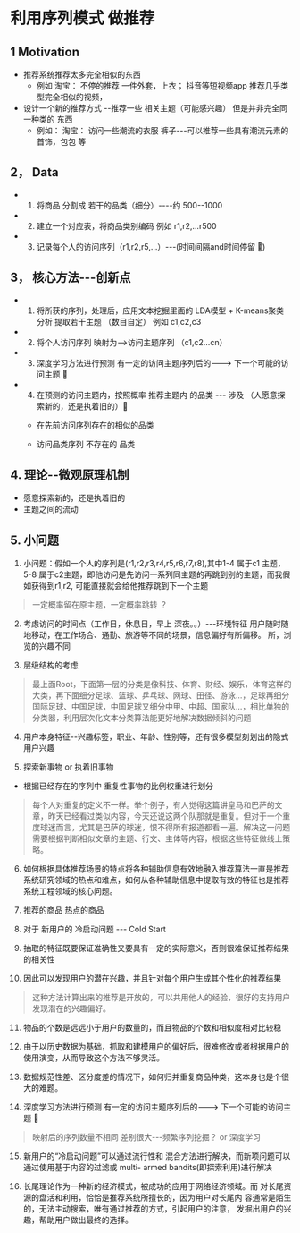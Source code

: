  # 利用序列模式 做推荐
 
 ## 1 Motivation
 
 * 推荐系统推荐太多完全相似的东西 
    * 例如   淘宝： 不停的推荐 一件外套，上衣；   抖音等短视频app 推荐几乎类型完全相似的视频，
 * 设计一个新的推荐方式 --推荐一些 相关主题（可能感兴趣） 但是并非完全同一种类的 东西
    * 例如： 淘宝： 访问一些潮流的衣服 裤子---可以推荐一些具有潮流元素的 首饰，包包 等
    
    
 ## 2， Data
 
 * 1. 将商品 分割成 若干的品类（细分）----约 500--1000
 
 * 2. 建立一个对应表，将商品类别编码 例如 r1,r2,...r500
 
 * 3. 记录每个人的访问序列（r1,r2,r5,...）---(时间间隔and时间停留 🌟)
 
 
 
 ## 3， 核心方法---创新点
 
 
 * 1. 将所获的序列，处理后，应用文本挖掘里面的 LDA模型 + K-means聚类分析 提取若干主题 （数目自定） 例如 c1,c2,c3
 
 
 * 2. 将个人访问序列 映射为-->访问主题序列 （c1,c2...cn）
 
 * 3. 深度学习方法进行预测  有一定的访问主题序列后的--->  下一个可能的访问主题 🌟
 
 * 4. 在预测的访问主题内，按照概率 推荐主题内 的品类  --- 涉及  （人愿意探索新的，还是执着旧的）🌟
    * 在先前访问序列存在的相似的品类
   
    * 访问品类序列 不存在的 品类
    
 
 ## 4. 理论--微观原理机制
 
 * 愿意探索新的，还是执着旧的
 * 主题之间的流动
 
 
 ## 5. 小问题
 
1. 小问题：假如一个人的序列是(r1,r2,r3,r4,r5,r6,r7,r8),其中1-4 属于c1 主题，5-8 属于c2主题，即他访问是先访问一系列同主题的再跳到别的主题，而我假如获得到r1,r2, 可能直接就会给他推荐跳到下一个主题
 > 一定概率留在原主题，一定概率跳转 ？
 
 
2. 考虑访问的时间点（工作日，休息日，早上 深夜。。）---环境特征
用户随时随地移动，在工作场合、通勤、旅游等不同的场景，信息偏好有所偏移。 所，浏览的兴趣不同


3. 层级结构的考虑
> 最上面Root，下面第一层的分类是像科技、体育、财经、娱乐，体育这样的大类，再下面细分足球、篮球、乒乓球、网球、田径、游泳...，足球再细分国际足球、中国足球，中国足球又细分中甲、中超、国家队...，相比单独的分类器，利用层次化文本分类算法能更好地解决数据倾斜的问题

4. 用户本身特征--兴趣标签，职业、年龄、性别等，还有很多模型刻划出的隐式用户兴趣


5. 探索新事物 or 执着旧事物

*  根据已经存在的序列中 重复性事物的比例权重进行划分

> 每个人对重复的定义不一样。举个例子，有人觉得这篇讲皇马和巴萨的文章，昨天已经看过类似内容，今天还说这两个队那就是重复。但对于一个重度球迷而言，尤其是巴萨的球迷，恨不得所有报道都看一遍。解决这一问题需要根据判断相似文章的主题、行文、主体等内容，根据这些特征做线上策略。


6. 如何根据具体推荐场景的特点将各种辅助信息有效地融入推荐算法一直是推荐系统研究领域的热点和难点，如何从各种辅助信息中提取有效的特征也是推荐系统工程领域的核心问题。


7. 推荐的商品 热点的商品


8. 对于 新用户的 冷启动问题 --- Cold Start


9. 抽取的特征既要保证准确性又要具有一定的实际意义，否则很难保证推荐结果的相关性

10. 因此可以发现用户的潜在兴趣，并且针对每个用户生成其个性化的推荐结果
> 这种方法计算出来的推荐是开放的，可以共用他人的经验，很好的支持用户发现潜在的兴趣偏好。

11. 物品的个数是远远小于用户的数量的，而且物品的个数和相似度相对比较稳


12. 由于以历史数据为基础，抓取和建模用户的偏好后，很难修改或者根据用户的使用演变，从而导致这个方法不够灵活。

13. 数据规范性差、区分度差的情况下，如何归并重复商品种类，这本身也是个很大的难题。



14.  深度学习方法进行预测  有一定的访问主题序列后的--->  下一个可能的访问主题 🌟
> 映射后的序列数量不相同 差别很大---频繁序列挖掘？ or 深度学习

15. 新用户的“冷启动问题”可以通过流行性和 混合方法进行解决，而新项问题可以通过使用基于内容的过滤或 multi- armed bandits(即探索利用)进行解决

16. 长尾理论作为一种新的经济模式，被成功的应用于网络经济领域。而 对长尾资源的盘活和利用，恰恰是推荐系统所擅长的，因为用户对长尾内 容通常是陌生的，无法主动搜索，唯有通过推荐的方式，引起用户的注意， 发掘出用户的兴趣，帮助用户做出最终的选择。
